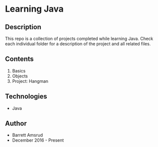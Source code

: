 # Learning Java

## Description

This repo is a collection of projects completed while learning Java.  Check each individual folder for a description of the project and all related files.

## Contents

1. Basics
2. Objects
3. Project: Hangman

## Technologies

- Java

## Author

- Barrett Amsrud
- December 2016 - Present
